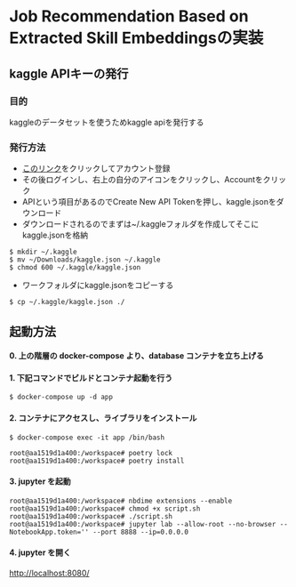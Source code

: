 # Job Recommendation Based on Extracted Skill Embeddingsの実装
## kaggle APIキーの発行
### 目的
kaggleのデータセットを使うためkaggle apiを発行する
### 発行方法
- [このリンク](https://www.kaggle.com/account/login?phase=startRegisterTab&returnUrl=%2F)をクリックしてアカウント登録
- その後ログインし、右上の自分のアイコンをクリックし、Accountをクリック
- APIという項目があるのでCreate New API Tokenを押し、kaggle.jsonをダウンロード
- ダウンロードされるのでまずは~/.kaggleフォルダを作成してそこにkaggle.jsonを格納
```
$ mkdir ~/.kaggle
$ mv ~/Downloads/kaggle.json ~/.kaggle
$ chmod 600 ~/.kaggle/kaggle.json
```
- ワークフォルダにkaggle.jsonをコピーする
```
$ cp ~/.kaggle/kaggle.json ./
```

## 起動方法


#### 0. 上の階層の docker-compose より、database コンテナを立ち上げる


#### 1. 下記コマンドでビルドとコンテナ起動を行う
```
$ docker-compose up -d app
```

#### 2. コンテナにアクセスし、ライブラリをインストール
```
$ docker-compose exec -it app /bin/bash

root@aa1519d1a400:/workspace# poetry lock
root@aa1519d1a400:/workspace# poetry install
```

#### 3. jupyter を起動
```
root@aa1519d1a400:/workspace# nbdime extensions --enable
root@aa1519d1a400:/workspace# chmod +x script.sh
root@aa1519d1a400:/workspace# ./script.sh
root@aa1519d1a400:/workspace# jupyter lab --allow-root --no-browser --NotebookApp.token='' --port 8888 --ip=0.0.0.0
```

#### 4. jupyter を開く
[http://localhost:8080/](http://localhost:8080/)

